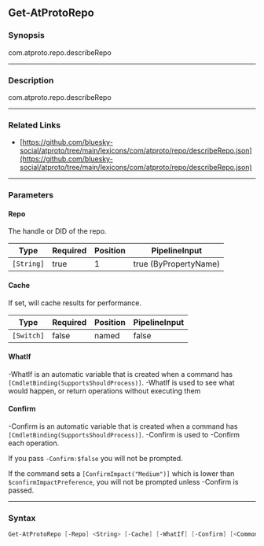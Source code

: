 Get-AtProtoRepo
---------------




### Synopsis
com.atproto.repo.describeRepo



---


### Description

com.atproto.repo.describeRepo



---


### Related Links
* [https://github.com/bluesky-social/atproto/tree/main/lexicons/com/atproto/repo/describeRepo.json](https://github.com/bluesky-social/atproto/tree/main/lexicons/com/atproto/repo/describeRepo.json)





---


### Parameters
#### **Repo**

The handle or DID of the repo.






|Type      |Required|Position|PipelineInput        |
|----------|--------|--------|---------------------|
|`[String]`|true    |1       |true (ByPropertyName)|



#### **Cache**

If set, will cache results for performance.






|Type      |Required|Position|PipelineInput|
|----------|--------|--------|-------------|
|`[Switch]`|false   |named   |false        |



#### **WhatIf**
-WhatIf is an automatic variable that is created when a command has ```[CmdletBinding(SupportsShouldProcess)]```.
-WhatIf is used to see what would happen, or return operations without executing them
#### **Confirm**
-Confirm is an automatic variable that is created when a command has ```[CmdletBinding(SupportsShouldProcess)]```.
-Confirm is used to -Confirm each operation.

If you pass ```-Confirm:$false``` you will not be prompted.


If the command sets a ```[ConfirmImpact("Medium")]``` which is lower than ```$confirmImpactPreference```, you will not be prompted unless -Confirm is passed.



---


### Syntax
```PowerShell
Get-AtProtoRepo [-Repo] <String> [-Cache] [-WhatIf] [-Confirm] [<CommonParameters>]
```
